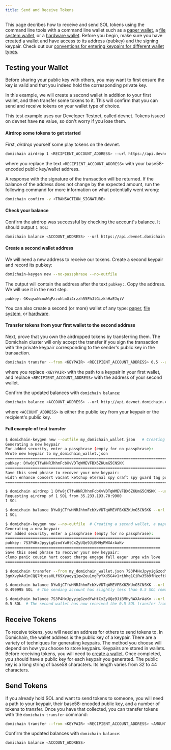 ```yaml
---
title: Send and Receive Tokens
---
```


This page decribes how to receive and send SOL tokens using the command line
tools with a command line wallet such as a [paper wallet](../wallet-guide/paper-wallet.md),
a [file system wallet](../wallet-guide/file-system-wallet.md), or a
[hardware wallet](../wallet-guide/hardware-wallets.md). Before you begin, make sure
you have created a wallet and have access to its address (pubkey) and the
signing keypair. Check out our
[conventions for entering keypairs for different wallet types](../cli/conventions.md#keypair-conventions).

## Testing your Wallet

Before sharing your public key with others, you may want to first ensure the
key is valid and that you indeed hold the corresponding private key.

In this example, we will create a second wallet in addition to your first wallet,
and then transfer some tokens to it. This will confirm that you can send and
receive tokens on your wallet type of choice.

This test example uses our Developer Testnet, called devnet. Tokens issued
on devnet have **no** value, so don't worry if you lose them.

#### Airdrop some tokens to get started

First, _airdrop_ yourself some play tokens on the devnet.

```bash
domichain airdrop 1 <RECIPIENT_ACCOUNT_ADDRESS> --url https://api.devnet.domichain.com
```

where you replace the text `<RECIPIENT_ACCOUNT_ADDRESS>` with your base58-encoded
public key/wallet address.

A response with the signature of the transaction will be returned. If the balance
of the address does not change by the expected amount, run the following command
for more information on what potentially went wrong:

```bash
domichain confirm -v <TRANSACTION_SIGNATURE>
```

#### Check your balance

Confirm the airdrop was successful by checking the account's balance.
It should output `1 SOL`:

```bash
domichain balance <ACCOUNT_ADDRESS> --url https://api.devnet.domichain.com
```

#### Create a second wallet address

We will need a new address to receive our tokens. Create a second
keypair and record its pubkey:

```bash
domichain-keygen new --no-passphrase --no-outfile
```

The output will contain the address after the text `pubkey:`. Copy the
address. We will use it in the next step.

```text
pubkey: GKvqsuNcnwWqPzzuhLmGi4rzzh55FhJtGizkhHaEJqiV
```

You can also create a second (or more) wallet of any type:
[paper](../wallet-guide/paper-wallet#creating-multiple-paper-wallet-addresses),
[file system](../wallet-guide/file-system-wallet.md#creating-multiple-file-system-wallet-addresses),
or [hardware](../wallet-guide/hardware-wallets.md#multiple-addresses-on-a-single-hardware-wallet).

#### Transfer tokens from your first wallet to the second address

Next, prove that you own the airdropped tokens by transferring them.
The Domichain cluster will only accept the transfer if you sign the transaction
with the private keypair corresponding to the sender's public key in the
transaction.

```bash
domichain transfer --from <KEYPAIR> <RECIPIENT_ACCOUNT_ADDRESS> 0.5 --allow-unfunded-recipient --url https://api.devnet.domichain.com --fee-payer <KEYPAIR>
```

where you replace `<KEYPAIR>` with the path to a keypair in your first wallet,
and replace `<RECIPIENT_ACCOUNT_ADDRESS>` with the address of your second
wallet.

Confirm the updated balances with `domichain balance`:

```bash
domichain balance <ACCOUNT_ADDRESS> --url http://api.devnet.domichain.com
```

where `<ACCOUNT_ADDRESS>` is either the public key from your keypair or the
recipient's public key.

#### Full example of test transfer

```bash
$ domichain-keygen new --outfile my_domichain_wallet.json   # Creating my first wallet, a file system wallet
Generating a new keypair
For added security, enter a passphrase (empty for no passphrase):
Wrote new keypair to my_domichain_wallet.json
==========================================================================
pubkey: DYw8jCTfwHNRJhhmFcbXvVDTqWMEVFBX6ZKUmG5CNSKK                          # Here is the address of the first wallet
==========================================================================
Save this seed phrase to recover your new keypair:
width enhance concert vacant ketchup eternal spy craft spy guard tag punch    # If this was a real wallet, never share these words on the internet like this!
==========================================================================

$ domichain airdrop 1 DYw8jCTfwHNRJhhmFcbXvVDTqWMEVFBX6ZKUmG5CNSKK --url https://api.devnet.domichain.com  # Airdropping 1 SOL to my wallet's address/pubkey
Requesting airdrop of 1 SOL from 35.233.193.70:9900
1 SOL

$ domichain balance DYw8jCTfwHNRJhhmFcbXvVDTqWMEVFBX6ZKUmG5CNSKK --url https://api.devnet.domichain.com # Check the address's balance
1 SOL

$ domichain-keygen new --no-outfile  # Creating a second wallet, a paper wallet
Generating a new keypair
For added security, enter a passphrase (empty for no passphrase):
====================================================================
pubkey: 7S3P4HxJpyyigGzodYwHtCxZyUQe9JiBMHyRWXArAaKv                   # Here is the address of the second, paper, wallet.
====================================================================
Save this seed phrase to recover your new keypair:
clump panic cousin hurt coast charge engage fall eager urge win love   # If this was a real wallet, never share these words on the internet like this!
====================================================================

$ domichain transfer --from my_domichain_wallet.json 7S3P4HxJpyyigGzodYwHtCxZyUQe9JiBMHyRWXArAaKv 0.5 --allow-unfunded-recipient --url https://api.devnet.domichain.com --fee-payer my_domichain_wallet.json  # Transferring tokens to the public address of the paper wallet
3gmXvykAd1nCQQ7MjosaHLf69Xyaqyq1qw2eu1mgPyYXd5G4v1rihhg1CiRw35b9fHzcftGKKEu4mbUeXY2pEX2z  # This is the transaction signature

$ domichain balance DYw8jCTfwHNRJhhmFcbXvVDTqWMEVFBX6ZKUmG5CNSKK --url https://api.devnet.domichain.com
0.499995 SOL  # The sending account has slightly less than 0.5 SOL remaining due to the 0.000005 SOL transaction fee payment

$ domichain balance 7S3P4HxJpyyigGzodYwHtCxZyUQe9JiBMHyRWXArAaKv --url https://api.devnet.domichain.com
0.5 SOL  # The second wallet has now received the 0.5 SOL transfer from the first wallet

```

## Receive Tokens

To receive tokens, you will need an address for others to send tokens to. In
Domichain, the wallet address is the public key of a keypair. There are a variety
of techniques for generating keypairs. The method you choose will depend on how
you choose to store keypairs. Keypairs are stored in wallets. Before receiving
tokens, you will need to [create a wallet](../wallet-guide/cli.md).
Once completed, you should have a public key
for each keypair you generated. The public key is a long string of base58
characters. Its length varies from 32 to 44 characters.

## Send Tokens

If you already hold SOL and want to send tokens to someone, you will need
a path to your keypair, their base58-encoded public key, and a number of
tokens to transfer. Once you have that collected, you can transfer tokens
with the `domichain transfer` command:

```bash
domichain transfer --from <KEYPAIR> <RECIPIENT_ACCOUNT_ADDRESS> <AMOUNT> --fee-payer <KEYPAIR>
```

Confirm the updated balances with `domichain balance`:

```bash
domichain balance <ACCOUNT_ADDRESS>
```
